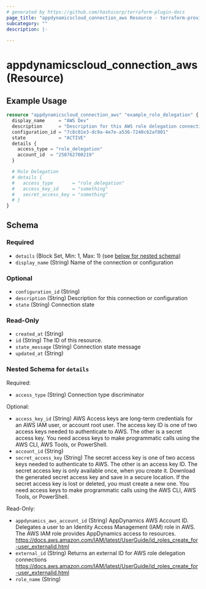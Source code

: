 ```yaml
---
# generated by https://github.com/hashicorp/terraform-plugin-docs
page_title: "appdynamicscloud_connection_aws Resource - terraform-provider-appdynamicscloud"
subcategory: ""
description: |-
  
---
```


# appdynamicscloud_connection_aws (Resource)



## Example Usage

```terraform
resource "appdynamicscloud_connection_aws" "example_role_delegation" {
  display_name     = "AWS Dev"
  description      = "Description for this AWS role delegation connection"
  configuration_id = "7c8c01e3-dc9a-4e7e-a536-7240c62af801"
  state            = "ACTIVE"
  details {
    access_type = "role_delegation"
    account_id  = "258762700219"
  }

  # Role Delegation
  # details {
  #   access_type       = "role_delegation"
  #   access_key_id     = "something"
  #   secret_access_key = "something"
  # }
}
```

<!-- schema generated by tfplugindocs -->
## Schema

### Required

- `details` (Block Set, Min: 1, Max: 1) (see [below for nested schema](#nestedblock--details))
- `display_name` (String) Name of the connection or configuration

### Optional

- `configuration_id` (String)
- `description` (String) Description for this connection or configuration
- `state` (String) Connection state

### Read-Only

- `created_at` (String)
- `id` (String) The ID of this resource.
- `state_message` (String) Connection state message
- `updated_at` (String)

<a id="nestedblock--details"></a>
### Nested Schema for `details`

Required:

- `access_type` (String) Connection type discriminator

Optional:

- `access_key_id` (String) AWS Access keys are long-term credentials for an AWS IAM user, or account root user. The access key ID is one of two access keys needed to authenticate to AWS. The other is a secret access key. You need access keys to make programmatic calls using the AWS CLI, AWS Tools, or PowerShell.
- `account_id` (String)
- `secret_access_key` (String) The secret access key is one of two access keys needed to authenticate to AWS. The other is an access key ID. The secret access key is only available once, when you create it. Download the generated secret access key and save in a secure location. If the secret access key is lost or deleted, you must create a new one. You need access keys to make programmatic calls using the AWS CLI, AWS Tools, or PowerShell.

Read-Only:

- `appdynamics_aws_account_id` (String) AppDynamics AWS Account ID. Delegates a user to an Identity Access Management (IAM) role in AWS. The AWS IAM role provides AppDynamics access to resources.
							https://docs.aws.amazon.com/IAM/latest/UserGuide/id_roles_create_for-user_externalid.html
- `external_id` (String) Returns an external ID for AWS role delegation connections 
							https://docs.aws.amazon.com/IAM/latest/UserGuide/id_roles_create_for-user_externalid.html
- `role_name` (String)


